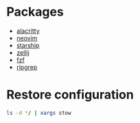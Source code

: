# Packages
* [alacritty](https://github.com/alacritty/alacritty)
* [neovim](https://github.com/neovim/neovim)
* [starship](https://github.com/starship/starship)
* [zellij](https://github.com/zellij-org/zellij)
* [fzf](https://github.com/junegunn/fzf)
* [ripgrep](https://github.com/BurntSushi/ripgrep)

# Restore configuration

```bash
ls -d */ | xargs stow
```

